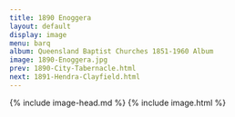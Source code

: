 ```yaml
---
title: 1890 Enoggera
layout: default
display: image
menu: barq
album: Queensland Baptist Churches 1851-1960 Album
image: 1890-Enoggera.jpg
prev: 1890-City-Tabernacle.html
next: 1891-Hendra-Clayfield.html
---
```

{% include image-head.md %}
{% include image.html %}